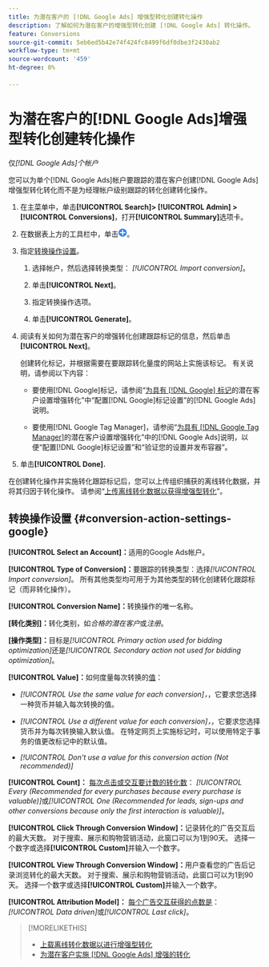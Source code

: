 ```yaml
---
title: 为潜在客户的 [!DNL Google Ads] 增强型转化创建转化操作
description: 了解如何为潜在客户的增强型转化创建 [!DNL Google Ads] 转化操作。
feature: Conversions
source-git-commit: 5eb6ed5b42e74f424fc8499f6df0dbe3f2430ab2
workflow-type: tm+mt
source-wordcount: '459'
ht-degree: 0%

---
```


# 为潜在客户的[!DNL Google Ads]增强型转化创建转化操作

仅&#x200B;*[!DNL Google Ads]个帐户*

您可以为单个[!DNL Google Ads]帐户要跟踪的潜在客户创建[!DNL Google Ads]增强型转化转化而不是为经理帐户级别跟踪的转化创建转化操作。

1. 在主菜单中，单击&#x200B;**[!UICONTROL Search]> [!UICONTROL Admin] >[!UICONTROL Conversions]**，打开&#x200B;**[!UICONTROL Summary]**&#x200B;选项卡。

1. 在数据表上方的工具栏中，单击![创建](/help/search-social-commerce/assets/add.png "创建")。

1. 指定[转换操作设置](#conversion-action-settings-google)。

   1. 选择帐户，然后选择转换类型： *[!UICONTROL Import conversion]*。

   1. 单击&#x200B;**[!UICONTROL Next]**。

   1. 指定转换操作选项。

   1. 单击&#x200B;**[!UICONTROL Generate]**。

1. 阅读有关如何为潜在客户的增强转化创建跟踪标记的信息，然后单击&#x200B;**[!UICONTROL Next]**。

   创建转化标记，并根据需要在要跟踪转化量度的网站上实施该标记。 有关说明，请参阅以下内容：

   * 要使用[!DNL Google]标记，请参阅“[为具有 [!DNL Google] 标记](https://support.google.com/google-ads/answer/11347292)的潜在客户设置增强转化”中“配置[!DNL Google]标记设置”的[!DNL Google Ads]说明。

   * 要使用[!DNL Google Tag Manager]，请参阅“[为具有 [!DNL Google Tag Manager]](https://support.google.com/google-ads/answer/11021502?#configure)的潜在客户设置增强转化”中的[!DNL Google Ads]说明，以便“配置[!DNL Google]标记设置”和“验证您的设置并发布容器”。

1. 单击&#x200B;**[!UICONTROL Done].**

在创建转化操作并实施转化跟踪标记后，您可以上传组织捕获的离线转化数据，并将其归因于转化操作。 请参阅“[上传离线转化数据以获得增强型转化](/help/search-social-commerce/admin/conversion-metrics/upload-data-offline-conversions.md)”。

## 转换操作设置 {#conversion-action-settings-google}

**[!UICONTROL Select an Account]：**&#x200B;适用的Google Ads帐户。

**[!UICONTROL Type of Conversion]：**&#x200B;要跟踪的转换类型：选择&#x200B;*[!UICONTROL Import conversion]*。 所有其他类型均可用于为其他类型的转化创建转化跟踪标记（而非转化操作）。

**[!UICONTROL Conversion Name]：**&#x200B;转换操作的唯一名称。

**\[转化类别\]：**&#x200B;转化类别，如&#x200B;*合格的潜在客户*&#x200B;或&#x200B;*注册*。

**\[操作类型\]：**&#x200B;目标是&#x200B;*[!UICONTROL Primary action used for bidding optimization]*&#x200B;还是&#x200B;*[!UICONTROL Secondary action not used for bidding optimization]*。

**[!UICONTROL Value]：**&#x200B;如何度量每次转换的[值](https://support.google.com/google-ads/answer/13064207)：

* *[!UICONTROL Use the same value for each conversion]，*，它要求您选择一种货币并输入每次转换的值。

* *[!UICONTROL Use a different value for each conversion]，*，它要求您选择货币并为每次转换输入默认值。 在特定网页上实施标记时，可以使用特定于事务的值更改标记中的默认值。

* *[!UICONTROL Don't use a value for this conversion action (Not recommended)]*

**[!UICONTROL Count]：** [每次点击或交互要计数的转化数](https://support.google.com/google-ads/answer/3438531)： *[!UICONTROL Every (Recommended for every purchases because every purchase is valuable)]*&#x200B;或&#x200B;*[!UICONTROL One (Recommended for leads, sign-ups and other conversions because only the first interaction is valuable)]*。

**[!UICONTROL Click Through Conversion Window]：**&#x200B;记录转化的广告交互后的最大天数。 对于搜索、展示和购物营销活动，此窗口可以为1到90天。 选择一个数字或选择&#x200B;**[!UICONTROL Custom]**&#x200B;并输入一个数字。

**[!UICONTROL View Through Conversion Window]：**&#x200B;用户查看您的广告后记录浏览转化的最大天数。 对于搜索、展示和购物营销活动，此窗口可以为1到90天。 选择一个数字或选择&#x200B;**[!UICONTROL Custom]**&#x200B;并输入一个数字。

**[!UICONTROL Attribution Model]：** [每个广告交互获得的点数是](https://support.google.com/google-ads/answer/6259715?sjid=8211249329930775138)： *[!UICONTROL Data driven]*&#x200B;或&#x200B;*[!UICONTROL Last click]*。

>[!MORELIKETHIS]
>
>* [上载离线转化数据以进行增强型转化](/help/search-social-commerce/admin/conversion-metrics/upload-data-offline-conversions.md)
>* [为潜在客户实施 [!DNL Google Ads] 增强的转化](/help/search-social-commerce/campaign-management/special-workflows/google-enhanced-conversions-leads.md)
